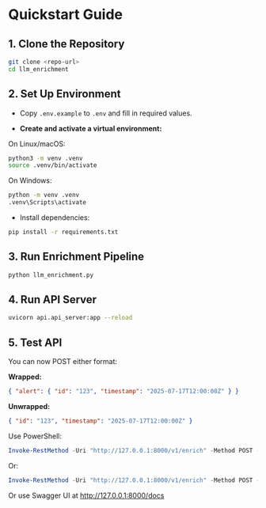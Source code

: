 # Quickstart Guide

## 1. Clone the Repository

```sh
git clone <repo-url>
cd llm_enrichment
```

## 2. Set Up Environment
- Copy `.env.example` to `.env` and fill in required values.

- **Create and activate a virtual environment:**

On Linux/macOS:
```sh
python3 -m venv .venv
source .venv/bin/activate
```

On Windows:
```sh
python -m venv .venv
.venv\Scripts\activate
```

- Install dependencies:

```sh
pip install -r requirements.txt
```

## 3. Run Enrichment Pipeline

```sh
python llm_enrichment.py
```

## 4. Run API Server

```sh
uvicorn api.api_server:app --reload
```

## 5. Test API

You can now POST either format:

**Wrapped:**
```json
{ "alert": { "id": "123", "timestamp": "2025-07-17T12:00:00Z" } }
```

**Unwrapped:**
```json
{ "id": "123", "timestamp": "2025-07-17T12:00:00Z" }
```

Use PowerShell:
```powershell
Invoke-RestMethod -Uri "http://127.0.0.1:8000/v1/enrich" -Method POST -Headers @{ "Content-Type" = "application/json" } -Body '{ "alert": { "id": "123", "timestamp": "2025-07-17T12:00:00Z" } }' | ConvertTo-Json -Depth 5
```

Or:
```powershell
Invoke-RestMethod -Uri "http://127.0.0.1:8000/v1/enrich" -Method POST -Headers @{ "Content-Type" = "application/json" } -Body '{ "id": "123", "timestamp": "2025-07-17T12:00:00Z" }' | ConvertTo-Json -Depth 5
```

Or use Swagger UI at http://127.0.0.1:8000/docs
